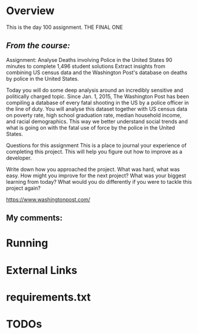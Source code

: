 # Overview

This is the day 100 assignment.
THE FINAL ONE

## _From the course:_

Assignment: Analyse Deaths involving Police in the United States
90 minutes to complete
1,496 student solutions
Extract insights from combining US census data and the Washington Post's database on deaths by police in the United States.

Today you will do some deep analysis around an incredibly sensitive and politically charged topic. Since Jan. 1, 2015, The Washington Post has been compiling a database of every fatal shooting in the US by a police officer in the line of duty. You will analyse this dataset together with US census data on poverty rate, high school graduation rate, median household income, and racial demographics. This way we better understand social trends and what is going on with the fatal use of force by the police in the United States.

Questions for this assignment
This is a place to journal your experience of completing this project. This will help you figure out how to improve as a developer.

Write down how you approached the project. What was hard, what was easy. How might you improve for the next project? What was your biggest learning from today? What would you do differently if you were to tackle this project again?

https://www.washingtonpost.com/


## My comments:


# Running


# External Links

# requirements.txt

# TODOs
